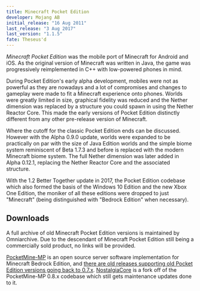 ```yaml
---
title: Minecraft Pocket Edition
developer: Mojang AB
initial_release: "16 Aug 2011"
last_release: "3 Aug 2017"
last_version: "1.1.5"
fate: Theseus'd
---
```


*Minecraft Pocket Edition* was the mobile port of Minecraft for Android and iOS. As the original version of Minecraft was written in Java, the game was progressively reimplemented in C++ with low-powered phones in mind.

During Pocket Edition's early alpha development, mobiles were not as powerful as they are nowadays and a lot of compromises and changes to gameplay were made to fit a Minecraft experience onto phones. Worlds were greatly limited in size, graphical fidelity was reduced and the Nether dimension was replaced by a structure you could spawn in using the Nether Reactor Core. This made the early versions of Pocket Edition distinctly different from any other pre-release version of Minecraft.

Where the cutoff for the classic Pocket Edition ends can be discussed. However with the Alpha 0.9.0 update, worlds were expanded to be practically on par with the size of Java Edition worlds and the simple biome system reminiscent of Beta 1.7.3 and before is replaced with the modern Minecraft biome system. The full Nether dimension was later added in Alpha 0.12.1, replacing the Nether Reactor Core and the associated structure.

With the 1.2 Better Together update in 2017, the Pocket Edition codebase which also formed the basis of the Windows 10 Edition and the new Xbox One Edition, the moniker of all these editions were dropped to just "Minecraft" (being distinguished with "Bedrock Edition" when necessary).

## Downloads
A full archive of old Minecraft Pocket Edition versions is maintained by Omniarchive. Due to the descendant of Minecraft Pocket Edition still being a commercially sold product, no links will be provided.

[PocketMine-MP](https://pmmp.io/) is an open source server software implementation for Minecraft Bedrock Edition, and [there are old releases supporting old Pocket Edition versions going back to 0.7.x](https://github.com/pmmp/PocketMine-MP/releases?page=40). [NostalgiaCore](https://github.com/kotyaralih/NostalgiaCore) is a fork off of the PocketMine-MP 0.8.x codebase which still gets maintenance updates done to it.
